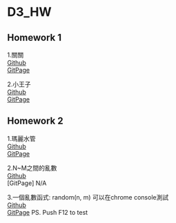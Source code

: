 # D3_HW

## Homework 1
1.關關  
  [Github]()   
	[GitPage](https://aaronchh.github.io/D3_HW/hw01/hw01_1/)

2.小王子  
  [Github]()  
	[GitPage](https://aaronchh.github.io/D3_HW/hw01/hw01_2/) 

## Homework 2
1.瑪麗水管  
  [Github]()  
	[GitPage](https://aaronchh.github.io/D3_HW/hw02/hw02_1/) 

2.N~M之間的亂數  
  [Github]()  
	[GitPage] N/A  

3.一個亂數函式: random(n, m) 可以在chrome console測試  
  [Github]()  
	[GitPage](https://aaronchh.github.io/D3_HW/hw02/hw02_3/) PS. Push F12 to test     
